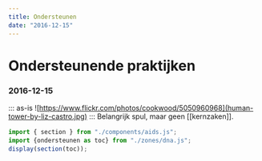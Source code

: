 ```yaml
---
title: Ondersteunen
date: "2016-12-15"
---
```

# Ondersteunende praktijken
### 2016-12-15

::: as-is
![https://www.flickr.com/photos/cookwood/5050960968](human-tower-by-liz-castro.jpg)
:::
Belangrijk spul, maar geen [[kernzaken]].

~~~js
import { section } from "./components/aids.js";
import {ondersteunen as toc} from "./zones/dna.js";
display(section(toc));
~~~